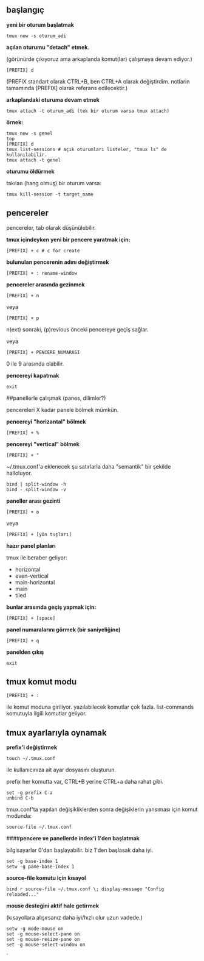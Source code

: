 ## başlangıç

**yeni bir oturum başlatmak**

    tmux new -s oturum_adi

**açılan oturumu "detach" etmek.**

(görünürde çıkıyoruz ama arkaplanda komut(lar) çalışmaya devam ediyor.)

    [PREFIX] d
(PREFIX standart olarak CTRL+B, ben CTRL+A olarak değiştirdim. notların tamamında [PREFIX] olarak referans edilecektir.)

**arkaplandaki oturuma devam etmek**

    tmux attach -t oturum_adi (tek bir oturum varsa tmux attach)

**örnek:**

    tmux new -s genel
    top
    [PREFIX] d
    tmux list-sessions # açık oturumları listeler, "tmux ls" de kullanılabilir.
    tmux attach -t genel

**oturumu öldürmek**

takılan (hang olmuş) bir oturum varsa:

    tmux kill-session -t target_name

## pencereler

pencereler, tab olarak düşünülebilir.

**tmux içindeyken yeni bir pencere yaratmak için:**

    [PREFIX] + c # c for create

**bulunulan pencerenin adını değiştirmek**

    [PREFIX] + : rename-window

**pencereler arasında gezinmek**

    [PREFIX] + n

veya

    [PREFIX] + p

n(ext) sonraki, (p)revious önceki pencereye geçiş sağlar.

veya

    [PREFIX] + PENCERE_NUMARASI

0 ile 9 arasında olabilir.


**pencereyi kapatmak**

    exit

##panellerle çalışmak (panes, dilimler?)

pencereleri X kadar panele bölmek mümkün.

**pencereyi "horizantal" bölmek**

    [PREFIX] + %

**pencereyi "vertical" bölmek**

    [PREFIX] + "

~/.tmux.conf'a eklenecek şu satırlarla daha "semantik" bir şekilde halloluyor.

    bind | split-window -h
    bind - split-window -v

**paneller arası gezinti**

    [PREFIX] + o

veya

    [PREFIX] + [yön tuşları]

**hazır panel planları**

tmux ile beraber geliyor:

* horizontal
* even-vertical
* main-horizontal
* main
* tiled

**bunlar arasında geçiş yapmak için:**

    [PREFIX] + [space]

**panel numaralarını görmek (bir saniyeliğine)**

    [PREFIX] + q

**panelden çıkış**

    exit

## tmux komut modu

    [PREFIX] + :

ile komut moduna giriliyor. yazılabilecek komutlar çok fazla. list-commands komutuyla ilgili komutlar geliyor.

## tmux ayarlarıyla oynamak

**prefix'i değiştirmek**

    touch ~/.tmux.conf

ile kullanıcınıza ait ayar dosyasını oluşturun.

prefix her komutta var, CTRL+B yerine CTRL+a daha rahat gibi.

    set -g prefix C-a
    unbind C-b

tmux.conf'ta yapılan değişikliklerden sonra değişiklerin yansıması için komut modunda:

    source-file ~/.tmux.conf

####**pencere ve panellerde index'i 1'den başlatmak**

bilgisayarlar 0'dan başlayabilir. biz 1'den başlasak daha iyi.

    set -g base-index 1
    setw -g pane-base-index 1

**source-file komutu için kısayol**

    bind r source-file ~/.tmux.conf \; display-message "Config reloaded..."

**mouse desteğini aktif hale getirmek**

(kısayollara alışırsanız daha iyi/hızlı olur uzun vadede.)

    setw -g mode-mouse on
    set -g mouse-select-pane on
    set -g mouse-resize-pane on
    set -g mouse-select-window on



`
